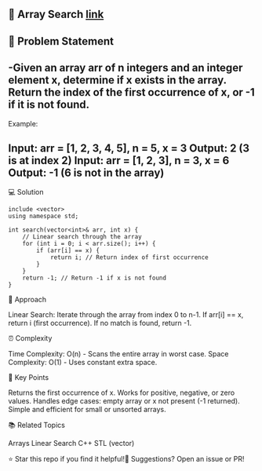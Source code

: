 📌 Array Search [link](https://www.geeksforgeeks.org/problems/search-an-element-in-an-array-1587115621/1?page=1&difficulty%5B%5D=-1&category%5B%5D=Arrays&sortBy=submissions)
---
📝 Problem Statement 
---
-Given an array arr of n integers and an integer element x, determine if x exists in the array. Return the index of the first occurrence of x, or -1 if it is not found.
---
Example:

Input: arr = [1, 2, 3, 4, 5], n = 5, x = 3
Output: 2 (3 is at index 2)
Input: arr = [1, 2, 3], n = 3, x = 6
Output: -1 (6 is not in the array)
---
💻 Solution 
```Cpp#
include <vector>
using namespace std;

int search(vector<int>& arr, int x) {
    // Linear search through the array
    for (int i = 0; i < arr.size(); i++) {
        if (arr[i] == x) {
            return i; // Return index of first occurrence
        }
    }
    return -1; // Return -1 if x is not found
}
```


🚀 Approach

Linear Search: Iterate through the array from index 0 to n-1.
If arr[i] == x, return i (first occurrence).
If no match is found, return -1.

⏰ Complexity

Time Complexity: O(n) - Scans the entire array in worst case.
Space Complexity: O(1) - Uses constant extra space.

🔑 Key Points

Returns the first occurrence of x.
Works for positive, negative, or zero values.
Handles edge cases: empty array or x not present (-1 returned).
Simple and efficient for small or unsorted arrays.

📚 Related Topics

Arrays
Linear Search
C++ STL (vector)


⭐ Star this repo if you find it helpful!💬 Suggestions? Open an issue or PR!
